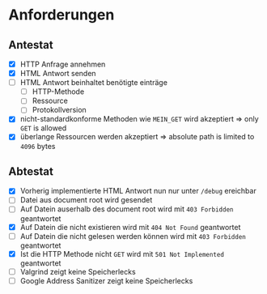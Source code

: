 # Anforderungen

## Antestat

- [x] HTTP Anfrage annehmen
- [x] HTML Antwort senden
- [ ] HTML Antwort beinhaltet benötigte einträge
    - [ ] HTTP-Methode
    - [ ] Ressource
    - [ ] Protokollversion
- [x] nicht-standardkonforme Methoden wie `MEIN_GET` wird akzeptiert => only `GET` is allowed
- [x] überlange Ressourcen werden akzeptiert => absolute path is limited to `4096` bytes

## Abtestat

- [x] Vorherig implementierte HTML Antwort nun nur unter `/debug` ereichbar
- [ ] Datei aus document root wird gesendet
- [ ] Auf Datein auserhalb des document root wird mit `403 Forbidden` geantwortet
- [x] Auf Datein die nicht existieren wird mit `404 Not Found` geantwortet
- [ ] Auf Datein die nicht gelesen werden können wird mit `403 Forbidden` geantwortet
- [x] Ist die HTTP Methode nicht `GET` wird mit `501 Not Implemented` geantwortet
- [ ] Valgrind zeigt keine Speicherlecks
- [ ] Google Address Sanitizer zeigt keine Speicherlecks
